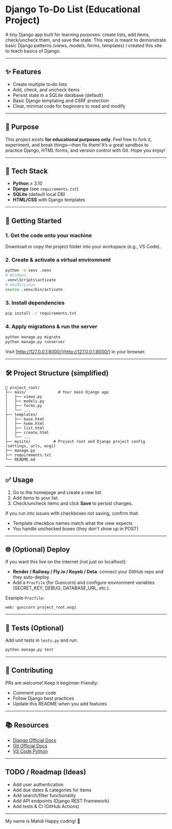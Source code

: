 # Django To‑Do List (Educational Project)

A tiny Django app built for learning purposes: create lists, add items, check/uncheck them, and save the state. This repo is meant to demonstrate basic Django patterns (views, models, forms, templates)
I created this site to teach basics of Django.

---

## ✨ Features

- Create multiple to‑do lists
- Add, check, and uncheck items
- Persist state in a SQLite database (default)
- Basic Django templating and CSRF protection
- Clear, minimal code for beginners to read and modify

---

## 🎯 Purpose

This project exists **for educational purposes only**. Feel free to fork it, experiment, and break things—then fix them! It’s a great sandbox to practice Django, HTML forms, and version control with Git. Hope you enjoy!

---

## 🧰 Tech Stack

- **Python** ≥ 3.10
- **Django** (see `requirements.txt`)
- **SQLite** (default local DB)
- **HTML/CSS** with Django templates

---

## 🚀 Getting Started

### 1. Get the code onto your machine

Download or copy the project folder into your workspace (e.g., VS Code).

### 2. Create & activate a virtual environment

```bash
python -m venv .venv
# Windows
.venv\Scripts\activate
# macOS/Linux
source .venv/bin/activate
```

### 3. Install dependencies

```bash
pip install -r requirements.txt
```

### 4. Apply migrations & run the server

```bash
python manage.py migrate
python manage.py runserver
```

Visit [http://127.0.0.1:8000/](http://127.0.0.1:8000/) in your browser.

---

## 🛠 Project Structure (simplified)

```
📁 project_root/
├── main/              # Your main Django app
│   ├── views.py
│   ├── models.py
│   ├── forms.py
│   └── ...
├── templates/
│   ├── base.html
│   ├── home.html
│   ├── list.html
│   ├── create.html
│   └── ...
├── mysite/          # Project root and Django project config (settings, urls, wsgi)
├── manage.py
├── requirements.txt
└── README.md
```

---

## ✅ Usage

1. Go to the homepage and create a new list.
2. Add items to your list.
3. Check/uncheck items and click **Save** to persist changes.

If you run into issues with checkboxes not saving, confirm that:

- Template checkbox names match what the view expects
- You handle unchecked boxes (they don't show up in POST)

---

## 🌐 (Optional) Deploy

If you want this live on the internet (not just on localhost):

- **Render / Railway / Fly.io / Koyeb / Deta**: connect your GitHub repo and they auto-deploy.
- Add a `Procfile` (for Gunicorn) and configure environment variables (SECRET_KEY, DEBUG, DATABASE_URL, etc.).

Example `Procfile`:

```
web: gunicorn project_root.wsgi
```

---

## 🧪 Tests (Optional)

Add unit tests in `tests.py` and run:

```bash
python manage.py test
```

---

## 🤝 Contributing

PRs are welcome! Keep it beginner-friendly:

- Comment your code
- Follow Django best practices
- Update this README when you add features

---

## 📚 Resources

- [Django Official Docs](https://docs.djangoproject.com/)
- [Git Official Docs](https://git-scm.com/doc)
- [VS Code Python](https://code.visualstudio.com/docs/python/python-tutorial)

---

## TODO / Roadmap (Ideas)

- Add user authentication
- Add due dates & categories for items
- Add search/filter functionality
- Add API endpoints (Django REST Framework)
- Add tests & CI (GitHub Actions)

---

My name is Mahdi
Happy coding! 🚀
